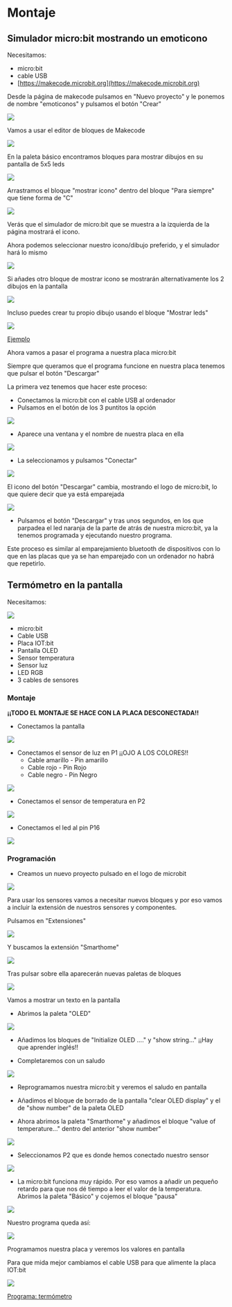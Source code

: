 # Montaje

## Simulador micro:bit mostrando un emoticono

Necesitamos:

* micro:bit
* cable USB
* [https://makecode.microbit.org](https://makecode.microbit.org)

Desde la página de makecode pulsamos en "Nuevo proyecto" y le ponemos de nombre "emoticonos" y pulsamos el botón "Crear"

![](./images/makecode-nuvoProyecto.png)

Vamos a usar el editor de bloques de Makecode   

![](./images/IDE-makecode_texto.png)

En la paleta básico encontramos bloques para mostrar dibujos en su pantalla de 5x5 leds

![](./images/makecode-paleta-basicos.png)

Arrastramos el bloque "mostrar icono" dentro del bloque "Para siempre" que tiene forma de "C"

![](./images/makecode-mostrar-icono.png)

Verás que el simulador de micro:bit que se muestra a la izquierda de la página mostrará el icono.

Ahora podemos seleccionar nuestro icono/dibujo preferido, y el simulador hará lo mismo

![](./images/makecode-mostrar-smilley.png)

Si añades otro bloque de mostrar icono se mostrarán alternativamente los 2 dibujos en la pantalla

![](./images/makecode-mostrar-2smilley.png)

Incluso puedes crear tu propio dibujo  usando el bloque "Mostrar leds"

![](./images/makecode-mostrar-tu_smilley.png)


[Ejemplo](https://makecode.microbit.org/_DemH1JcjEJae)


Ahora vamos a pasar el programa a nuestra placa micro:bit

Siempre que queramos que el programa funcione en nuestra placa tenemos que pulsar el botón "Descargar"

La primera vez tenemos que hacer este proceso:

* Conectamos la micro:bit con el cable USB al ordenador
* Pulsamos en el botón de los 3 puntitos la opción 

![](./images/makecode-conectar.png)

* Aparece una ventana y el nombre de nuestra placa en ella

![](./images/makecode-emparejar1.png)

* La seleccionamos y pulsamos "Conectar"

![](./images/makecode-emparejar2.png)

El icono del botón "Descargar" cambia, mostrando el logo de micro:bit, lo que quiere decir que ya está emparejada

![](./images/makecode-conectaddo.png)

* Pulsamos el botón "Descargar" y tras unos segundos, en los que parpadea el led naranja de la parte de atrás de nuestra micro:bit, ya la tenemos programada y ejecutando nuestro programa.

Este proceso es similar al emparejamiento bluetooth de dispositivos con lo que en las placas que ya se han emparejado con un ordenador no habrá que repetirlo.


## Termómetro en la pantalla

Necesitamos:

![](./images/componentes.jpg)

* micro:bit
* Cable USB
* Placa IOT:bit
* Pantalla OLED
* Sensor temperatura
* Sensor luz
* LED RGB
* 3 cables de sensores


### Montaje

**¡¡TODO EL MONTAJE  SE HACE CON LA PLACA DESCONECTADA!!**

* Conectamos la pantalla 

![](./images/componentes_OLED.jpg)

* Conectamos el sensor de luz en P1 ¡¡OJO A LOS COLORES!!
    * Cable amarillo - Pin amarillo
    * Cable rojo - Pin Rojo
    * Cable negro - Pin Negro


![](./images/componentes_OLED_luz.jpg)

* Conectamos el sensor de temperatura en P2

![](./images/componentes_OLED_luz_temp.jpg)

* Conectamos el led al pin P16

![](./images/componentes_OLED_luz_temp_led.jpg)

### Programación

* Creamos un nuevo proyecto pulsado en el logo de microbit

![](./images/makecode-nuevo_proyecto.png)

Para usar los sensores vamos a necesitar nuevos bloques y por eso vamos a incluir la extensión de nuestros sensores y componentes.

Pulsamos en "Extensiones"

![](./images/temomtro_extensiones.png)

Y buscamos la extensión "Smarthome"

![](./images/termometro_extension_smarthome.png)

Tras pulsar sobre ella aparecerán nuevas paletas de bloques

![](./images/termometro_con_extensiones.png)

Vamos a mostrar un texto en la pantalla

* Abrimos la paleta "OLED"

![](./images/termometro_oled.png)

* Añadimos los bloques de "Initialize OLED ...." y "show string..." ¡¡Hay que aprender inglés!! 

* Completaremos con un saludo

![](./images/termometro_pantalla.png)

* Reprogramamos nuestra micro:bit y veremos el saludo en pantalla

* Añadimos el bloque de borrado de la pantalla "clear OLED display" y el de "show number" de la paleta OLED

* Ahora abrimos la paleta "Smarthome" y añadimos el bloque "value of temperature..." dentro del anterior "show number"

![](./images/termometro_sensor.png)

* Seleccionamos P2 que es donde hemos conectado nuestro sensor

![](./images/termometro_sensorP2.png)

* La micro:bit funciona muy rápido. Por eso vamos a añadir un pequeño retardo para que nos dé tiempo a leer el valor de la temperatura. Abrimos la paleta "Básico" y cojemos el bloque "pausa"

![](./images/termometo_tiempo.png)


Nuestro programa queda así:

![](./images/termometro_final.png)


Programamos nuestra placa y veremos los valores en pantalla

Para que mida mejor cambiamos el cable USB para que alimente la placa IOT:bit

![](./images/componentes_funcionamiento.jpg)

[Programa: termómetro](https://makecode.microbit.org/_aXR3UD7g4f17)


